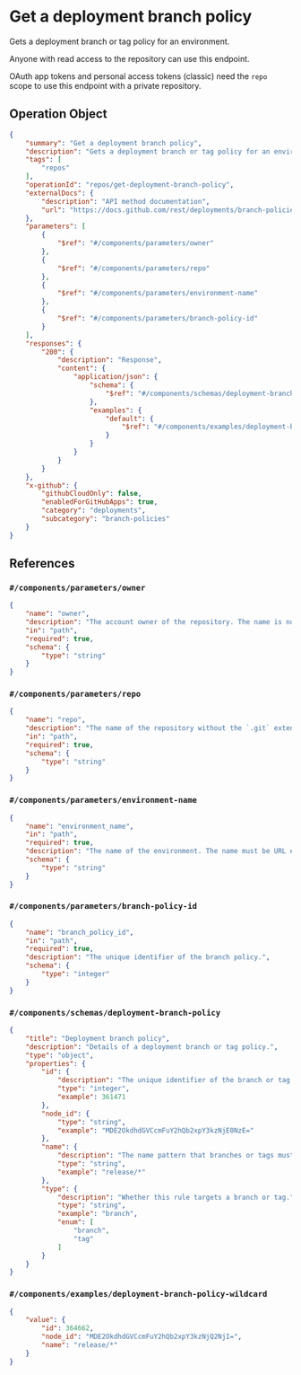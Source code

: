 # Get a deployment branch policy

Gets a deployment branch or tag policy for an environment.

Anyone with read access to the repository can use this endpoint.

OAuth app tokens and personal access tokens (classic) need the `repo` scope to use this endpoint with a private repository.

## Operation Object

```json
{
    "summary": "Get a deployment branch policy",
    "description": "Gets a deployment branch or tag policy for an environment.\n\nAnyone with read access to the repository can use this endpoint.\n\nOAuth app tokens and personal access tokens (classic) need the `repo` scope to use this endpoint with a private repository.",
    "tags": [
        "repos"
    ],
    "operationId": "repos/get-deployment-branch-policy",
    "externalDocs": {
        "description": "API method documentation",
        "url": "https://docs.github.com/rest/deployments/branch-policies#get-a-deployment-branch-policy"
    },
    "parameters": [
        {
            "$ref": "#/components/parameters/owner"
        },
        {
            "$ref": "#/components/parameters/repo"
        },
        {
            "$ref": "#/components/parameters/environment-name"
        },
        {
            "$ref": "#/components/parameters/branch-policy-id"
        }
    ],
    "responses": {
        "200": {
            "description": "Response",
            "content": {
                "application/json": {
                    "schema": {
                        "$ref": "#/components/schemas/deployment-branch-policy"
                    },
                    "examples": {
                        "default": {
                            "$ref": "#/components/examples/deployment-branch-policy-wildcard"
                        }
                    }
                }
            }
        }
    },
    "x-github": {
        "githubCloudOnly": false,
        "enabledForGitHubApps": true,
        "category": "deployments",
        "subcategory": "branch-policies"
    }
}
```

## References

### `#/components/parameters/owner`

```json
{
    "name": "owner",
    "description": "The account owner of the repository. The name is not case sensitive.",
    "in": "path",
    "required": true,
    "schema": {
        "type": "string"
    }
}
```

### `#/components/parameters/repo`

```json
{
    "name": "repo",
    "description": "The name of the repository without the `.git` extension. The name is not case sensitive.",
    "in": "path",
    "required": true,
    "schema": {
        "type": "string"
    }
}
```

### `#/components/parameters/environment-name`

```json
{
    "name": "environment_name",
    "in": "path",
    "required": true,
    "description": "The name of the environment. The name must be URL encoded. For example, any slashes in the name must be replaced with `%2F`.",
    "schema": {
        "type": "string"
    }
}
```

### `#/components/parameters/branch-policy-id`

```json
{
    "name": "branch_policy_id",
    "in": "path",
    "required": true,
    "description": "The unique identifier of the branch policy.",
    "schema": {
        "type": "integer"
    }
}
```

### `#/components/schemas/deployment-branch-policy`

```json
{
    "title": "Deployment branch policy",
    "description": "Details of a deployment branch or tag policy.",
    "type": "object",
    "properties": {
        "id": {
            "description": "The unique identifier of the branch or tag policy.",
            "type": "integer",
            "example": 361471
        },
        "node_id": {
            "type": "string",
            "example": "MDE2OkdhdGVCcmFuY2hQb2xpY3kzNjE0NzE="
        },
        "name": {
            "description": "The name pattern that branches or tags must match in order to deploy to the environment.",
            "type": "string",
            "example": "release/*"
        },
        "type": {
            "description": "Whether this rule targets a branch or tag.",
            "type": "string",
            "example": "branch",
            "enum": [
                "branch",
                "tag"
            ]
        }
    }
}
```

### `#/components/examples/deployment-branch-policy-wildcard`

```json
{
    "value": {
        "id": 364662,
        "node_id": "MDE2OkdhdGVCcmFuY2hQb2xpY3kzNjQ2NjI=",
        "name": "release/*"
    }
}
```